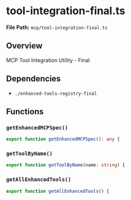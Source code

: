 # tool-integration-final.ts

**File Path:** `mcp/tool-integration-final.ts`

## Overview

MCP Tool Integration Utility - Final

## Dependencies

- `./enhanced-tools-registry-final`

## Functions

### `getEnhancedMCPSpec()`

```typescript
export function getEnhancedMCPSpec(): any {
```

### `getToolByName()`

```typescript
export function getToolByName(name: string) {
```

### `getAllEnhancedTools()`

```typescript
export function getAllEnhancedTools() {
```

